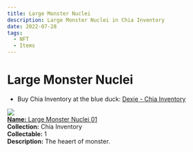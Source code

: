 ```yaml
---
title: Large Monster Nuclei
description: Large Monster Nuclei in Chia Inventory
date: 2022-07-28
tags:
  - NFT
  - Items
---
```


# Large Monster Nuclei

- Buy Chia Inventory at the blue duck: [Dexie - Chia Inventory](https://dexie.space/offers/col16fpva26fhdjp2echs3cr7c30gzl7qe67hu9grtsjcqldz354asjsyzp6wx/xch)

<div class="item_thumbnail_detail">
<img src="https://rqkaeyrvtvtkfwurlof6eemqszjjdtwyflndwzkhlu3b3wmxmi.arweave.net/jBQCYjWdZqLakVuL_4hGQllKRztgq2jtlR102HdmXYo"><br/>
<div><a href="https://www.spacescan.io/xch/coin/0xd8536e1ee164887a1a3990ec94e4a6925a0a37df2b96ab11daedd9797ad3fdec"><strong>Name:</strong> Large Monster Nuclei 01</a></div>
<div><strong>Collection:</strong> Chia Inventory</div>
<div><strong>Collectable:</strong> 1</div>
<div><strong>Description:</strong> The heaert of monster.</div>
</div>

